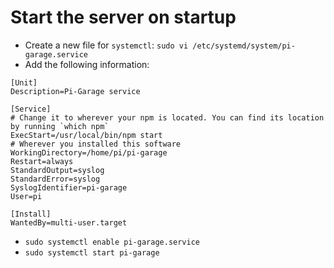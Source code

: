 # Start the server on startup

* Create a new file for `systemctl`: `sudo vi /etc/systemd/system/pi-garage.service`
* Add the following information:

```
[Unit]
Description=Pi-Garage service

[Service]
# Change it to wherever your npm is located. You can find its location by running `which npm`
ExecStart=/usr/local/bin/npm start
# Wherever you installed this software
WorkingDirectory=/home/pi/pi-garage
Restart=always
StandardOutput=syslog
StandardError=syslog
SyslogIdentifier=pi-garage
User=pi

[Install]
WantedBy=multi-user.target
```
* `sudo systemctl enable pi-garage.service`
* `sudo systemctl start pi-garage`
